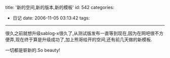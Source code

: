 title: '新的空间,新的版本,新的模板'
id: 542
categories:
  - 日记
date: 2006-11-05 03:13:42
tags:
---

很久之前就想升级sablog-x很久了,从测试版发布一直等到现在,因为在网吧很不方便弄,现在终于算是升级成功了,加上熊哥给开的空间,还有前几天做的新模板.

一切都是崭新的.So beauty!